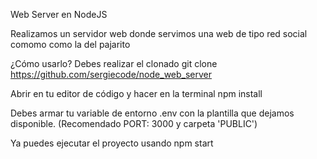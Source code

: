 Web Server en NodeJS

Realizamos un servidor web donde servimos una web de tipo red social comomo como la del pajarito

¿Cómo usarlo?
Debes realizar el clonado git clone https://github.com/sergiecode/node_web_server

Abrir en tu editor de código y hacer en la terminal npm install

Debes armar tu variable de entorno .env con la plantilla que dejamos disponible. (Recomendado PORT: 3000 y carpeta 'PUBLIC')

Ya puedes ejecutar el proyecto usando npm start
